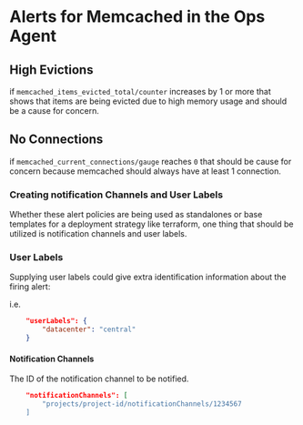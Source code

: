 
# Alerts for Memcached in the Ops Agent

## High Evictions

if `memcached_items_evicted_total/counter` increases by 1 or more that shows that items are being evicted due to high memory usage and should be a cause for concern.

## No Connections

if `memcached_current_connections/gauge` reaches `0` that should be cause for concern because memcached should always have at least 1 connection.

### Creating notification Channels and User Labels

Whether these alert policies are being used as standalones or base templates for a deployment strategy like terraform, one thing that should be utilized is notification channels and user labels.

### User Labels

Supplying user labels could give extra identification information about the firing alert:

i.e.

```json
    "userLabels": {
        "datacenter": "central"
    }
```

#### Notification Channels

The ID of the notification channel to be notified.

```json
    "notificationChannels": [
        "projects/project-id/notificationChannels/1234567
    ]
```
